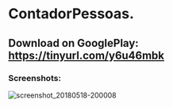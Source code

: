 # ContadorPessoas.


## Download on GooglePlay: https://tinyurl.com/y6u46mbk

### Screenshots:

![screenshot_20180518-200008](https://user-images.githubusercontent.com/37710776/40273031-14efa856-5b8f-11e8-86f3-072b52f93064.png)

